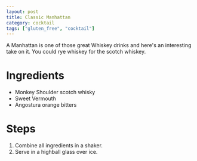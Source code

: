 ```yaml
---
layout: post
title: Classic Manhattan
category: cocktail
tags: ["gluten_free", "cocktail"]
---
```

A Manhattan is one of those great Whiskey drinks and here's an interesting take on it.  You could rye whiskey for the scotch whiskey.

# Ingredients

* Monkey Shoulder scotch whisky
* Sweet Vermouth
* Angostura orange bitters

# Steps

1. Combine all ingredients in a shaker.
2. Serve in a highball glass over ice.

